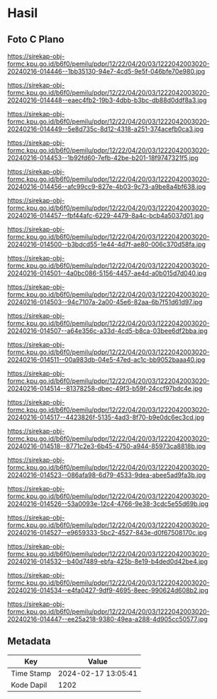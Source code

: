 # Hasil

## Foto C Plano

https://sirekap-obj-formc.kpu.go.id/b6f0/pemilu/pdpr/12/22/04/20/03/1222042003020-20240216-014446--1bb35130-94e7-4cd5-9e5f-046bfe70e980.jpg

https://sirekap-obj-formc.kpu.go.id/b6f0/pemilu/pdpr/12/22/04/20/03/1222042003020-20240216-014448--eaec4fb2-19b3-4dbb-b3bc-db88d0ddf8a3.jpg

https://sirekap-obj-formc.kpu.go.id/b6f0/pemilu/pdpr/12/22/04/20/03/1222042003020-20240216-014449--5e8d735c-8d12-4318-a251-374acefb0ca3.jpg

https://sirekap-obj-formc.kpu.go.id/b6f0/pemilu/pdpr/12/22/04/20/03/1222042003020-20240216-014453--1b92fd60-7efb-42be-b201-18f9747321f5.jpg

https://sirekap-obj-formc.kpu.go.id/b6f0/pemilu/pdpr/12/22/04/20/03/1222042003020-20240216-014456--afc99cc9-827e-4b03-9c73-a9be8a4bf638.jpg

https://sirekap-obj-formc.kpu.go.id/b6f0/pemilu/pdpr/12/22/04/20/03/1222042003020-20240216-014457--fbf44afc-6229-4479-8a4c-bcb4a5037d01.jpg

https://sirekap-obj-formc.kpu.go.id/b6f0/pemilu/pdpr/12/22/04/20/03/1222042003020-20240216-014500--b3bdcd55-1e44-4d7f-ae80-006c370d58fa.jpg

https://sirekap-obj-formc.kpu.go.id/b6f0/pemilu/pdpr/12/22/04/20/03/1222042003020-20240216-014501--4a0bc086-5156-4457-ae4d-a0b015d7d040.jpg

https://sirekap-obj-formc.kpu.go.id/b6f0/pemilu/pdpr/12/22/04/20/03/1222042003020-20240216-014503--94c7107a-2a00-45e6-82aa-6b7f51d61d97.jpg

https://sirekap-obj-formc.kpu.go.id/b6f0/pemilu/pdpr/12/22/04/20/03/1222042003020-20240216-014507--a64e356c-a33d-4cd5-b8ca-03bee6df2bba.jpg

https://sirekap-obj-formc.kpu.go.id/b6f0/pemilu/pdpr/12/22/04/20/03/1222042003020-20240216-014511--00a983db-04e5-47ed-ac1c-bb9052baaa40.jpg

https://sirekap-obj-formc.kpu.go.id/b6f0/pemilu/pdpr/12/22/04/20/03/1222042003020-20240216-014514--81378258-dbec-49f3-b59f-24ccf97bdc4e.jpg

https://sirekap-obj-formc.kpu.go.id/b6f0/pemilu/pdpr/12/22/04/20/03/1222042003020-20240216-014517--4423826f-5135-4ad3-8f70-b9e0dc6ec3cd.jpg

https://sirekap-obj-formc.kpu.go.id/b6f0/pemilu/pdpr/12/22/04/20/03/1222042003020-20240216-014518--8771c2e3-6b45-4750-a944-85973ca8818b.jpg

https://sirekap-obj-formc.kpu.go.id/b6f0/pemilu/pdpr/12/22/04/20/03/1222042003020-20240216-014523--086afa98-6d79-4533-9dea-abee5ad9fa3b.jpg

https://sirekap-obj-formc.kpu.go.id/b6f0/pemilu/pdpr/12/22/04/20/03/1222042003020-20240216-014526--53a0093e-12c4-4766-9e38-3cdc5e55d69b.jpg

https://sirekap-obj-formc.kpu.go.id/b6f0/pemilu/pdpr/12/22/04/20/03/1222042003020-20240216-014527--e9659333-5bc2-4527-843e-d0f67508170c.jpg

https://sirekap-obj-formc.kpu.go.id/b6f0/pemilu/pdpr/12/22/04/20/03/1222042003020-20240216-014532--b40d7489-ebfa-425b-8e19-b4ded0d42be4.jpg

https://sirekap-obj-formc.kpu.go.id/b6f0/pemilu/pdpr/12/22/04/20/03/1222042003020-20240216-014534--e4fa0427-9df9-4695-8eec-990624d608b2.jpg

https://sirekap-obj-formc.kpu.go.id/b6f0/pemilu/pdpr/12/22/04/20/03/1222042003020-20240216-014447--ee25a218-9380-49ea-a288-4d905cc50577.jpg


## Metadata

| Key        | Value               |
| ---------- | ------------------- |
| Time Stamp | 2024-02-17 13:05:41 |
| Kode Dapil | 1202                |



